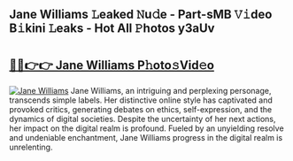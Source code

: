 ## Jane Williams 𝙻eaked 𝙽u𝚍e - Part-sMB 𝚅𝚒deo B𝚒kini 𝙻eaks - Hot All 𝙿hotos y3aUv

# <h2><a href="http://ld3el6.urlbe.top/?page=Jane+Williams">🔗🔗👉👉 Jane Williams P𝚑oto𝚜Vid𝚎o</a></h2>

[![Jane Williams](https://i.imgur.com/eBuTRDB.gif)](http://ld3el6.urlbe.top/?page=Jane+Williams)
Jane Williams, an intriguing and perplexing personage, transcends simple labels. Her distinctive online style has captivated and provoked critics, generating debates on ethics, self-expression, and the dynamics of digital societies. Despite the uncertainty of her next actions, her impact on the digital realm is profound. Fueled by an unyielding resolve and undeniable enchantment, Jane Williams progress in the digital realm is unrelenting.
